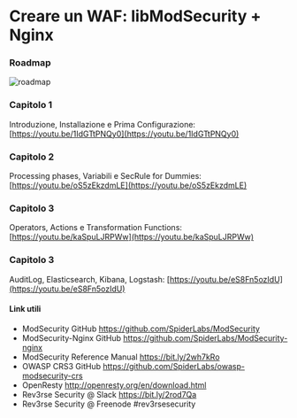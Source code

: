 # Creare un WAF: libModSecurity + Nginx

### Roadmap
![roadmap](https://i.imgur.com/5Lt3i5s.jpg)

### Capitolo 1
Introduzione, Installazione e Prima Configurazione: [https://youtu.be/1IdGTtPNQy0](https://youtu.be/1IdGTtPNQy0)

### Capitolo 2
Processing phases, Variabili e SecRule for Dummies: [https://youtu.be/oS5zEkzdmLE](https://youtu.be/oS5zEkzdmLE)

### Capitolo 3
Operators, Actions e Transformation Functions: [https://youtu.be/kaSpuLJRPWw](https://youtu.be/kaSpuLJRPWw)

### Capitolo 3
AuditLog, Elasticsearch, Kibana, Logstash: [https://youtu.be/eS8Fn5ozIdU](https://youtu.be/eS8Fn5ozIdU)

#### Link utili
- ModSecurity GitHub https://github.com/SpiderLabs/ModSecurity
- ModSecurity-Nginx GitHub https://github.com/SpiderLabs/ModSecurity-nginx
- ModSecurity Reference Manual https://bit.ly/2wh7kRo
- OWASP CRS3 GitHub https://github.com/SpiderLabs/owasp-modsecurity-crs
- OpenResty http://openresty.org/en/download.html
- Rev3rse Security @ Slack https://bit.ly/2rod7Qa
- Rev3rse Security @ Freenode #rev3rsesecurity
